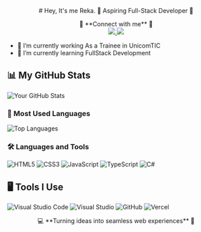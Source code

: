 <p align="center">
# Hey, It's me Reka. 
🌟 Aspiring Full-Stack Developer 🌟 
</p>
<p align="center">
🔎 **Connect with me** 🔎 
  <br>
 <a href="www.linkedin.com/in/reka2405">
    <img src="https://img.shields.io/badge/-LinkedIn-blue?style=flat-square&logo=linkedin" />
  </a>
  <a href="https://www.instagram.com/reka_jajeindren/profilecard/?igsh=NmgwdWdzZHlzeDU3">
    <img src="https://img.shields.io/badge/-Instagram-E4405F?style=flat-square&logo=instagram&logoColor=white" />
  </a>

</p>

- 🔭 I’m currently working As a Trainee in UnicomTIC
- 🌱 I’m currently learning FullStack Development

  
## 📊 My GitHub Stats  
![Your GitHub Stats](https://github-readme-stats.vercel.app/api?username=Reka2402&show_icons=true&theme=dark)  

### 🚀 Most Used Languages  
![Top Languages](https://github-readme-stats.vercel.app/api/top-langs/?username=Reka2402&layout=compact&theme=dark)  


### 🛠 Languages and Tools  
![HTML5](https://img.shields.io/badge/-HTML5-E34F26?style=flat-square&logo=html5&logoColor=white)
![CSS3](https://img.shields.io/badge/-CSS3-1572B6?style=flat-square&logo=css3)
![JavaScript](https://img.shields.io/badge/-JavaScript-F7DF1E?style=flat-square&logo=javascript&logoColor=black)
![TypeScript](https://img.shields.io/badge/-TypeScript-007ACC?style=flat-square&logo=typescript&logoColor=white)
![C#](https://img.shields.io/badge/-C%23-239120?style=flat-square&logo=c-sharp&logoColor=white)



## 🖥 Tools I Use  
![Visual Studio Code](https://img.shields.io/badge/-VSCode-007ACC?style=flat-square&logo=visual-studio-code&logoColor=white)
![Visual Studio](https://img.shields.io/badge/-Visual%20Studio-5C2D91?style=flat-square&logo=visual-studio&logoColor=white)
![GitHub](https://img.shields.io/badge/-GitHub-181717?style=flat-square&logo=github)
![Vercel](https://img.shields.io/badge/-Vercel-000000?style=flat-square&logo=vercel&logoColor=white)  

<p align="center"> 
  💻 **Turning ideas into seamless web experiences** 🚀  
</p>




